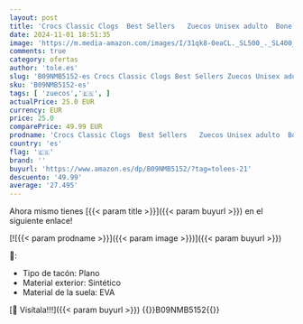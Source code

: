 ```yaml
---
layout: post
title: 'Crocs Classic Clogs  Best Sellers   Zuecos Unisex adulto  Bone  45/46 EU'
date: 2024-11-01 18:51:35
image: 'https://m.media-amazon.com/images/I/31qk8-0eaCL._SL500_._SL400_.jpg'
comments: true
category: ofertas
author: 'tole.es'
slug: 'B09NMB5152-es Crocs Classic Clogs Best Sellers Zuecos Unisex adulto Bone...'
sku: 'B09NMB5152-es'
tags: [ 'zuecos','🇪🇸', ]
actualPrice: 25.0 EUR
currency: EUR
price: 25.0
comparePrice: 49.99 EUR
prodname: 'Crocs Classic Clogs  Best Sellers   Zuecos Unisex adulto  Bone  45/46 EU'
country: 'es'
flag: '🇪🇸'
brand: ''
buyurl: 'https://www.amazon.es/dp/B09NMB5152/?tag=tolees-21'
descuento: '49.99'
average: '27.495'
---
```


Ahora mismo tienes [{{< param title >}}]({{< param buyurl >}}) en el siguiente enlace!

[![{{< param prodname >}}]({{< param image >}})]({{< param buyurl >}})

🔎:

- Tipo de tacón: Plano
- Material exterior: Sintético
- Material de la suela: EVA

[🛒 Visítala!!!]({{< param buyurl >}})
{{<world>}}B09NMB5152{{</world>}}
